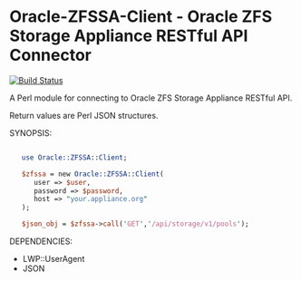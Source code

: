 # Oracle-ZFSSA-Client - Oracle ZFS Storage Appliance RESTful API Connector

[![Build Status](https://travis-ci.org/whindsx/Oracle-ZFSSA-Client.svg?branch=master)](https://travis-ci.org/whindsx/Oracle-ZFSSA-Client)

A Perl module for connecting to Oracle ZFS Storage Appliance RESTful API.

Return values are Perl JSON structures.

SYNOPSIS:
```perl

   use Oracle::ZFSSA::Client;

   $zfssa = new Oracle::ZFSSA::Client(
      user => $user,
      password => $password,
      host => "your.appliance.org"
   );

   $json_obj = $zfssa->call('GET','/api/storage/v1/pools');
```

DEPENDENCIES:
   - LWP::UserAgent 
   - JSON
